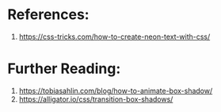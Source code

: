 # References:
1. https://css-tricks.com/how-to-create-neon-text-with-css/

# Further Reading:
1. https://tobiasahlin.com/blog/how-to-animate-box-shadow/
2. https://alligator.io/css/transition-box-shadows/